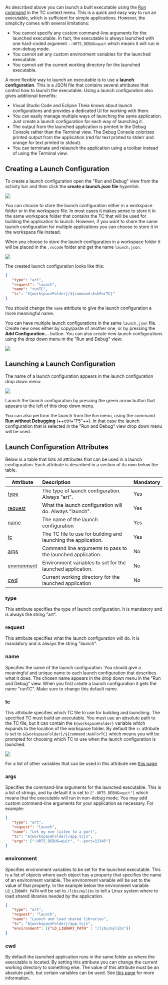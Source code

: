 As described above you can launch a built executable using the [Run command](index.md#tc-context-menu-commands) in the TC context menu. This is a quick and easy way to run an executable, which is sufficient for simple applications. However, the simplicity comes with several limitations:

* You cannot specify any custom command-line arguments for the launched executable. In fact, the executable is always launched with one hard-coded argument `--URTS_DEBUG=quit` which means it will run in non-debug mode.
* You cannot set any custom environment variables for the launched executable.
* You cannot set the current working directory for the launched executable.

A more flexible way to launch an executable is to use a **launch configuration**. This is a JSON file that contains several attributes that control how to launch the executable. Using a launch configuration also gives additional benefits:

* Visual Studio Code and Eclipse Theia knows about launch configurations and provides a dedicated UI for working with them.
* You can easily manage multiple ways of launching the same application. Just create a launch configuration for each way of launching it.
* The output from the launched application is printed in the Debug Console rather than the Terminal view. The Debug Console colorizes printed output from the application (red for text printed to stderr and orange for text printed to stdout).
* You can terminate and relaunch the application using a toolbar instead of using the Terminal view.

## Creating a Launch Configuration
To create a launch configuration open the "Run and Debug" view from the activity bar and then click the **create a launch.json file** hyperlink.

![](images/run-and-debug.png)

You can choose to store the launch configuration either in a workspace folder or in the workspace file. In most cases it makes sense to store it in the same workspace folder that contains the TC that will be used for building the application to launch. However, if you want to share the same launch configuration for multiple applications you can choose to store it in the workspace file instead.

When you choose to store the launch configuration in a workspace folder it will be placed in the `.vscode` folder and get the name `launch.json`:

![](images/launch-json-file.png)

The created launch configuration looks like this:

``` json
{
   "type": "art",
   "request": "launch",
   "name": "runTC",
   "tc": "${workspaceFolder}/${command:AskForTC}"
}
```

You should change the `name` attribute to give the launch configuration a more meaningful name. 

You can have multiple launch configurations in the same `launch.json` file. Create new ones either by copy/paste of another one, or by pressing the **Add Configuration...** button. You can also create new launch configurations using the drop down menu in the "Run and Debug" view:

![](images/create-launch-config.png)

## Launching a Launch Configuration
The name of a launch configuration appears in the launch configuration drop down menu:

![](images/launch-config-dropdown.png)

Launch the launch configuration by pressing the green arrow button that appears to the left of this drop down menu.

You can also perform the launch from the `Run` menu, using the command **Run without Debugging** (++ctrl+"F5"++). In that case the launch configuration that is selected in the "Run and Debug" view drop down menu will be used.

## Launch Configuration Attributes
Below is a table that lists all attributes that can be used in a launch configuration. Each attribute is described in a section of its own below the table.

<p id="launch_config_attributes"/>

| Attribute | Description | Mandatory |
|----------|:-------------|:-------------|
| [type](#type) | The type of launch configuration. Always "art". | Yes
| [request](#request) | What the launch configuration will do. Always "launch". | Yes
| [name](#name) | The name of the launch configuration | Yes
| [tc](#tc) | The TC file to use for building and launching the application. | Yes
| [args](#args) | Command line arguments to pass to the launched application. | No
| [environment](#environment) | Environment variables to set for the launched application. | No
| [cwd](#cwd) | Current working directory for the launched application | No

### type
This attribute specifies the type of launch configuration. It is mandatory and is always the string "art". 

### request
This attribute specifies what the launch configuration will do. It is mandatory and is always the string "launch".

### name
Specifies the name of the launch configuration. You should give a meaningful and unique name to each launch configuration that describes what it does. The chosen name appears in the drop down menu in the "Run and Debug" view. When you first create a launch configuration it gets the name "runTC". Make sure to change this default name.

### tc
This attribute specifies which TC file to use for building and launching. The specified TC must build an executable. You must use an absolute path to the TC file, but it can contain the `${workspaceFolder}` variable which expands to the location of the workspace folder. By default the `tc` attribute is set to `${workspaceFolder}/${command:AskForTC}` which means you will be prompted for choosing which TC to use when the launch configuration is launched.

![](images/ask-for-tc.png)

For a list of other variables that can be used in this attribute see [this page](https://code.visualstudio.com/docs/editor/variables-reference#_settings-command-variables-and-input-variables).

### args
Specifies the command-line arguments for the launched executable. This is a list of strings, and by default it is set to `["-URTS_DEBUG=quit"]` which means that the executable will run in non-debug mode. You may add custom command-line arguments for your application as necessary. For example:

``` json
{
   "type": "art",
   "request": "launch",
   "name": "Let my exe listen to a port",
   "tc": "${workspaceFolder}/app.tcjs",
   "args": ["-URTS_DEBUG=quit", "--port=12345"]
}
```

### environment
Specifies environment variables to be set for the launched executable. This is a list of objects where each object has a property that specifies the name of an environment variable. The environment variable will be set to the value of that property. In the example below the environment variable `LD_LIBRARY_PATH` will be set to `/libs/mylibs` to tell a Linux system where to load shared libraries needed by the application.

``` json
{
   "type": "art",
   "request": "launch",
   "name": "Launch and load shared libraries",
   "tc": "${workspaceFolder}/app.tcjs",
   "environment": [{"LD_LIBRARY_PATH" : "/libs/mylibs"}]
}
```

### cwd
By default the launched application runs in the same folder as where the executable is located. By setting this attribute you can change the current working directory to something else. The value of this attribute must be an absolute path, but certain variables can be used. See [this page](https://code.visualstudio.com/docs/editor/variables-reference#_settings-command-variables-and-input-variables) for more information.


